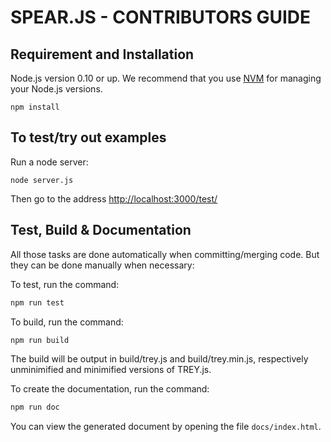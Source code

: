 # SPEAR.JS - CONTRIBUTORS GUIDE

## Requirement and Installation
Node.js version 0.10 or up. We recommend that you use [NVM](https://github.com/creationix/nvm) for managing your Node.js versions.

```
npm install
```

## To test/try out examples
Run a node server:
```
node server.js
```
Then go to the address [http://localhost:3000/test/](http://localhost:3000/test/)

## Test, Build & Documentation
All those tasks are done automatically when committing/merging code.
But they can be done manually when necessary:

To test, run the command:
```bash
npm run test
```

To build, run the command:
```bash
npm run build
```
The build will be output in build/trey.js and build/trey.min.js, respectively unminimified and minimified versions of TREY.js.

To create the documentation, run the command:
```bash
npm run doc
```
You can view the generated document by opening the file ```docs/index.html```.
